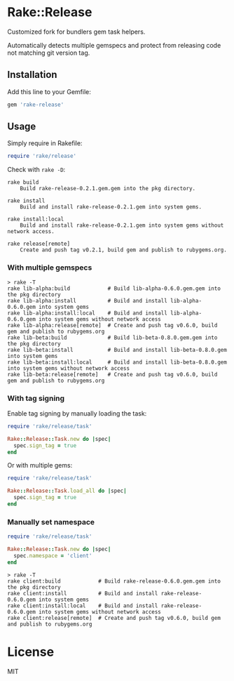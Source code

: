 # Rake::Release

Customized fork for bundlers gem task helpers.

Automatically detects multiple gemspecs and protect from releasing code not matching git version tag.

## Installation

Add this line to your Gemfile:

```ruby
gem 'rake-release'
```

## Usage

Simply require in Rakefile:

```ruby
require 'rake/release'
```

Check with `rake -D`:

```
rake build
    Build rake-release-0.2.1.gem.gem into the pkg directory.

rake install
    Build and install rake-release-0.2.1.gem into system gems.

rake install:local
    Build and install rake-release-0.2.1.gem into system gems without network access.

rake release[remote]
    Create and push tag v0.2.1, build gem and publish to rubygems.org.
```

### With multiple gemspecs

```
> rake -T
rake lib-alpha:build            # Build lib-alpha-0.6.0.gem.gem into the pkg directory
rake lib-alpha:install          # Build and install lib-alpha-0.6.0.gem into system gems
rake lib-alpha:install:local    # Build and install lib-alpha-0.6.0.gem into system gems without network access
rake lib-alpha:release[remote]  # Create and push tag v0.6.0, build gem and publish to rubygems.org
rake lib-beta:build             # Build lib-beta-0.8.0.gem.gem into the pkg directory
rake lib-beta:install           # Build and install lib-beta-0.8.0.gem into system gems
rake lib-beta:install:local     # Build and install lib-beta-0.8.0.gem into system gems without network access
rake lib-beta:release[remote]   # Create and push tag v0.6.0, build gem and publish to rubygems.org
```

### With tag signing

Enable tag signing by manually loading the task:

```ruby
require 'rake/release/task'

Rake::Release::Task.new do |spec|
  spec.sign_tag = true
end
```

Or with multiple gems:

```ruby
require 'rake/release/task'

Rake::Release::Task.load_all do |spec|
  spec.sign_tag = true
end
```

### Manually set namespace

```ruby
require 'rake/release/task'

Rake::Release::Task.new do |spec|
  spec.namespace = 'client'
end
```

```
> rake -T
rake client:build            # Build rake-release-0.6.0.gem.gem into the pkg directory
rake client:install          # Build and install rake-release-0.6.0.gem into system gems
rake client:install:local    # Build and install rake-release-0.6.0.gem into system gems without network access
rake client:release[remote]  # Create and push tag v0.6.0, build gem and publish to rubygems.org
```

# License

MIT
